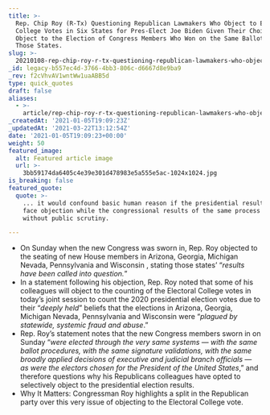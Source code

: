 ```yaml
---
title: >-
  Rep. Chip Roy (R-Tx) Questioning Republican Lawmakers Who Object to Electoral
  College Votes in Six States for Pres-Elect Joe Biden Given Their Choice Not to
  Object to the Election of Congress Members Who Won on the Same Ballots in
  Those States.
slug: >-
  20210108-rep-chip-roy-r-tx-questioning-republican-lawmakers-who-object-to-electoral-college-votes-in-six-states-for-pres-elect-joe-biden-given-their-choice-not-to-object-to-the-election-of-congress-members
_id: legacy-b557ec4d-3766-4bb3-806c-d6667d8e9ba9
_rev: f2cVhvAV1wntWw1uaABB5d
type: quick_quotes
draft: false
aliases:
  - >-
    article/rep-chip-roy-r-tx-questioning-republican-lawmakers-who-object-to-electoral-college-votes-in-six-states-for-pres-elect-joe-biden-given-their-choice-not-to-object-to-the-election-of-congress-members/
_createdAt: '2021-01-05T19:09:23Z'
_updatedAt: '2021-03-22T13:12:54Z'
date: '2021-01-05T19:09:23+00:00'
weight: 50
featured_image:
  alt: Featured article image
  url: >-
    3bb59174da6405c4e39e301d478983e5a555e5ac-1024x1024.jpg
is_breaking: false
featured_quote:
  quote: >-
    ... it would confound basic human reason if the presidential results were to
    face objection while the congressional results of the same process escaped
    without public scrutiny.

---
```

* On Sunday when the new Congress was sworn in, Rep. Roy objected to the seating of new House members in Arizona, Georgia, Michigan Nevada, Pennsylvania and Wisconsin , stating those states’ “_results have been called into question._”
* In a statement following his objection, Rep. Roy noted that some of his colleagues will object to the counting of the Electoral College votes in today’s joint session to count the 2020 presidential election votes due to their “_deeply held_” beliefs that the elections in Arizona, Georgia, Michigan Nevada, Pennsylvania and Wisconsin were “_plagued by statewide, systemic fraud and abuse_.”
* Rep. Roy’s statement notes that the new Congress members sworn in on Sunday “_were elected through the very same systems — with the same ballot procedures, with the same signature validations, with the same broadly applied decisions of executive and judicial branch officials — as were the electors chosen for the President of the United States_,” and therefore questions why his Republicans colleagues have opted to selectively object to the presidential election results.
* Why It Matters: Congressman Roy highlights a split in the Republican party over this very issue of objecting to the Electoral College vote.